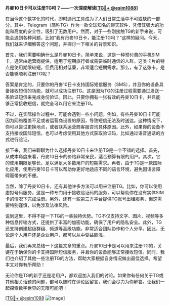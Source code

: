 **丹麥10日卡可以注册TG吗？——一次深度解读[[TG💪+ @esim1088](https://t.me/s/esim1088)]**

在当今这个数字化的时代，即时通讯工具成为了人们日常生活中不可或缺的一部分。其中，Telegram（简称TG）作为一款全球知名的聊天软件，凭借其强大的功能和高度的安全性，吸引了无数用户。然而，对于一些刚接触TG的新手来说，可能会遇到各种问题，比如“我有丹麥10日卡，能注册TG吗？”这样的疑问。今天，我们就来详细解答这个问题，并探讨一下相关的背景知识。

首先，我们需要明确什么是丹麥10日卡。简单来说，这是一种预付费的手机SIM卡，通常由运营商提供，适用于短期旅行者或需要临时通信的人群。这类卡片的特点是使用期限较短，但费用相对低廉，非常适合短期需求。那么，有了这张卡，是否能够顺利注册TG呢？

答案是肯定的，只要你的丹麥10日卡支持国际短信服务（SMS），并且你的设备具备接收短信的功能，就可以成功注册TG。这是因为TG的注册过程需要通过发送一条验证短信来完成身份验证。因此，只要你拥有一张有效的丹麥10日卡，并且能够正常接收短信，就完全可以用它来注册TG。

不过，在实际操作过程中，可能会遇到一些小问题。例如，有些丹麥10日卡可能因为网络覆盖不足或者运营商设置的原因，导致短信无法及时送达。这种情况下，你可以尝试更换地点，或者联系运营商客服咨询具体原因。此外，如果你的设备不支持接收国际短信，也可以考虑使用其他方式获取验证码，比如通过语音通话的方式进行验证。

接下来，我们来聊聊为什么选择丹麥10日卡来注册TG是一个不错的选择。首先，从成本角度来看，丹麥10日卡的价格非常亲民，适合预算有限的用户。其次，它的使用期限足够长，足以满足大多数用户的短期需求。再者，由于TG是一款国际化应用，使用丹麥10日卡可以帮助你更好地适应不同的语言环境，避免因语言障碍而带来的不便。

当然，除了丹麥10日卡，还有其他许多方法可以用来注册TG。比如，你可以使用虚拟号码服务，这是一种专门用于接收验证码的服务，可以帮助你在没有实体SIM卡的情况下完成注册。另外，还有一些第三方平台提供TG账号出租服务，但这需要特别谨慎，以免涉及法律风险。

说到这里，不得不提一下TG的一些独特优势。TG不仅支持文字、图片、视频等多种信息传输方式，还提供了丰富的加密功能，确保了用户的隐私安全。此外，TG还支持创建超级群组、频道等高级功能，非常适合团队协作和个人分享。因此，无论是个人用户还是企业用户，都可以从中受益匪浅。

最后，我们再来总结一下这篇文章的重点。丹麥10日卡是可以用来注册TG的，关键在于确保你的卡支持国际短信服务，并且你的设备能够正常接收短信。同时，我们也介绍了其他一些注册TG的方法，帮助大家根据自身情况做出最佳选择。希望本文对你有所帮助！

无论你是TG的新手还是老用户，都欢迎加入我们的讨论。如果你有任何关于TG或其他相关话题的问题，都可以随时在评论区留言，我们会尽力为你解答。让我们一起探索数字世界的无限可能吧！

[[TG💪+ @esim1088](https://t.me/s/esim1088) ![Image](https://i.postimg.cc/4NQfJmqS/Snipaste-2025-05-13-00-14-12.png)]